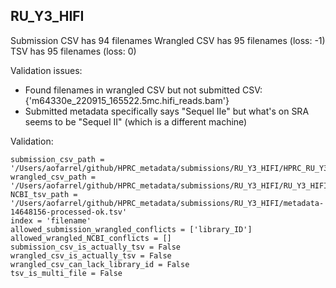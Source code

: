 ## RU_Y3_HIFI

Submission CSV has 94 filenames
Wrangled CSV has 95 filenames (loss: -1)
TSV has 95 filenames (loss: 0)

Validation issues: 
* Found filenames in wrangled CSV but not submitted CSV: {'m64330e_220915_165522.5mc.hifi_reads.bam'}
* Submitted metadata specifically says "Sequel IIe" but what's on SRA seems to be "Sequel II" (which is a different machine)

Validation:
```
submission_csv_path = '/Users/aofarrel/github/HPRC_metadata/submissions/RU_Y3_HIFI/HPRC_RU_Y3_HiFi_Metadata_Submission.csv'
wrangled_csv_path = '/Users/aofarrel/github/HPRC_metadata/submissions/RU_Y3_HIFI/RU_Y3_HIFI_data_table.csv'
NCBI_tsv_path = '/Users/aofarrel/github/HPRC_metadata/submissions/RU_Y3_HIFI/metadata-14648156-processed-ok.tsv'
index = 'filename'
allowed_submission_wrangled_conflicts = ['library_ID']
allowed_wrangled_NCBI_conflicts = []
submission_csv_is_actually_tsv = False
wrangled_csv_is_actually_tsv = False
wrangled_csv_can_lack_library_id = False
tsv_is_multi_file = False
```